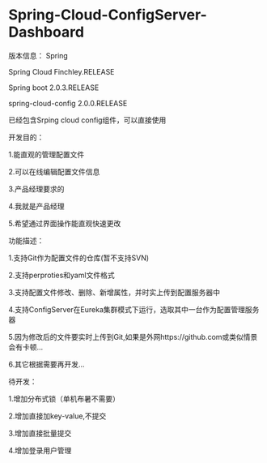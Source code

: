 # Spring-Cloud-ConfigServer-Dashboard

版本信息：
 Spring 
 
Spring Cloud Finchley.RELEASE

Spring boot 2.0.3.RELEASE

spring-cloud-config 2.0.0.RELEASE

已经包含Srping cloud config组件，可以直接使用

开发目的：

1.能直观的管理配置文件

2.可以在线编辑配置文件信息

3.产品经理要求的

4.我就是产品经理

5.希望通过界面操作能直观快速更改

功能描述：

1.支持Git作为配置文件的仓库(暂不支持SVN)

2.支持perproties和yaml文件格式

3.支持配置文件修改、删除、新增属性，并时实上传到配置服务器中

4.支持ConfigServer在Eureka集群模式下运行，选取其中一台作为配置管理服务器

5.因为修改后的文件要实时上传到Git,如果是外网https://github.com或类似情景会有卡顿...

6.其它根据需要再开发...

待开发：

1.增加分布式锁（单机布暑不需要）

2.增加直接加key-value,不提交

3.增加直接批量提交

4.增加登录用户管理
